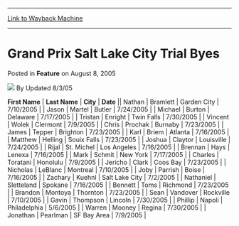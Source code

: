 
---
[Link to Wayback Machine](https://web.archive.org/web/20220809164911/https://magic.wizards.com/en/articles/archive/feature/grand-prix-salt-lake-city-trial-byes-2005-08-08)

[_metadata_:wayback_url]:- "https://magic.wizards.com/en/articles/archive/feature/grand-prix-salt-lake-city-trial-byes-2005-08-08"
[_metadata_:wayback_raw_url]:- "https://web.archive.org/web/20220809164911id_/https://magic.wizards.com/en/articles/archive/feature/grand-prix-salt-lake-city-trial-byes-2005-08-08"
[_metadata_:wayback_capture_timestamp]:- "2022-08-09 16:49:11+00:00"
[_metadata_:publish_date]:- "2005-08-08"
[_metadata_:description]:- "First NameLast NameCityDateNathanBramlettGarden City7/10/2005JasonMartelButler7/24/2005MichaelBurtonDelaware7/17/2005TristanEnrightTwin Falls7/30/2005VincentWolekClermont7/9/2005ChrisProchakBurnaby7/23/2005JamesTepperBrighton7/23/2005KarlBriemAtlanta7/16/2005MatthewHellingSouix Falls7/23/2005JoshuaClaytorLouisville7/24/2005RijalSt."
[_metadata_:generator]:- "Drupal 7 (http://drupal.org)"
---


Grand Prix Salt Lake City Trial Byes
====================================



 Posted in **Feature**
 on August 8, 2005 






![](https://media.magic.wizards.com/styles/auth_small/public/generic-avatar-150_432.png)
By Updated 8/3/05













 **First Name** | **Last Name** | **City** | **Date** || Nathan | Bramlett | Garden City | 7/10/2005 |
| Jason | Martel | Butler | 7/24/2005 |
| Michael | Burton | Delaware | 7/17/2005 |
| Tristan | Enright | Twin Falls | 7/30/2005 |
| Vincent | Wolek | Clermont | 7/9/2005 |
| Chris | Prochak | Burnaby | 7/23/2005 |
| James | Tepper | Brighton | 7/23/2005 |
| Karl | Briem | Atlanta | 7/16/2005 |
| Matthew | Helling | Souix Falls | 7/23/2005 |
| Joshua | Claytor | Louisville | 7/24/2005 |
| Rijal | St. Michel | Los Angeles | 7/16/2005 |
| Brennan | Hays | Lenexa | 7/16/2005 |
| Mark | Schmit | New York | 7/17/2005 |
| Charles | Toratani | Honolulu | 7/9/2005 |
| Jericho | Clark | Coos Bay | 7/23/2005 |
| Nicholas | LeBlanc | Montreal | 7/10/2005 |
| Joby | Parrish | Boise | 7/16/2005 |
| Zachary | Kuehnl | Salt Lake City | 7/2/2005 |
| Nathaniel | Sletteland | Spokane | 7/16/2005 |
| Bennett | Toms | Richmond | 7/23/2005 |
| Brandon | Montoya | Thornton | 7/23/2005 |
| Sean | Vandover | Rockville | 7/10/2005 |
| Gavin | Thompson | Lincoln | 7/30/2005 |
| Phillip | Napoli | Philadelphia | 5/6/2005 |
| Warren | Mooney | Regina | 7/30/2005 |
| Jonathan | Pearlman | SF Bay Area | 7/9/2005 |







